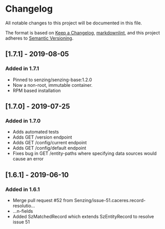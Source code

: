 # Changelog

All notable changes to this project will be documented in this file.

The format is based on [Keep a Changelog](https://keepachangelog.com/en/1.0.0/),
[markdownlint](https://dlaa.me/markdownlint/),
and this project adheres to [Semantic Versioning](https://semver.org/spec/v2.0.0.html).

## [1.7.1] - 2019-08-05

### Added in 1.7.1

- Pinned to senzing/senzing-base:1.2.0
- Now a non-root, immutable container.
- RPM based installation

## [1.7.0] - 2019-07-25

### Added in 1.7.0

- Adds automated tests
- Adds GET /version endpoint
- Adds GET /config/current endpoint
- Adds GET /config/default endpoint
- Fixes bug in GET /entity-paths where specifying data sources would cause an error

## [1.6.1] - 2019-06-10

### Added in 1.6.1

- Merge pull request #52 from Senzing/issue-51.caceres.record-resolutio…
- …n-fields
- Added SzMatchedRecord which extends SzEntityRecord to resolve issue 51
